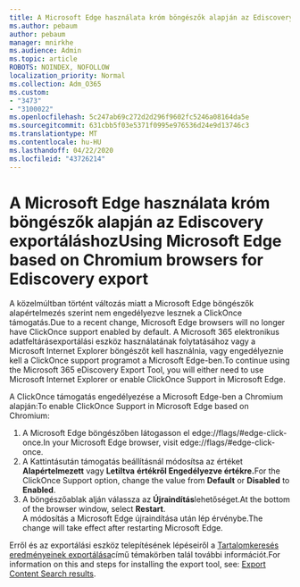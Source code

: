 ```yaml
---
title: A Microsoft Edge használata króm böngészők alapján az Ediscovery exportáláshoz
ms.author: pebaum
author: pebaum
manager: mnirkhe
ms.audience: Admin
ms.topic: article
ROBOTS: NOINDEX, NOFOLLOW
localization_priority: Normal
ms.collection: Adm_O365
ms.custom:
- "3473"
- "3100022"
ms.openlocfilehash: 5c247ab69c272d2d296f9602fc5246a08164da5e
ms.sourcegitcommit: 631cbb5f03e5371f0995e976536d24e9d13746c3
ms.translationtype: MT
ms.contentlocale: hu-HU
ms.lasthandoff: 04/22/2020
ms.locfileid: "43726214"
---
```

# <a name="using-microsoft-edge-based-on-chromium-browsers-for-ediscovery-export"></a><span data-ttu-id="471c3-102">A Microsoft Edge használata króm böngészők alapján az Ediscovery exportáláshoz</span><span class="sxs-lookup"><span data-stu-id="471c3-102">Using Microsoft Edge based on Chromium browsers for Ediscovery export</span></span>

<span data-ttu-id="471c3-103">A közelmúltban történt változás miatt a Microsoft Edge böngészők alapértelmezés szerint nem engedélyezve lesznek a ClickOnce támogatás.</span><span class="sxs-lookup"><span data-stu-id="471c3-103">Due to a recent change, Microsoft Edge browsers will no longer have ClickOnce support enabled by default.</span></span> <span data-ttu-id="471c3-104">A Microsoft 365 elektronikus adatfeltárásexportálási eszköz használatának folytatásához vagy a Microsoft Internet Explorer böngészőt kell használnia, vagy engedélyeznie kell a ClickOnce support programot a Microsoft Edge-ben.</span><span class="sxs-lookup"><span data-stu-id="471c3-104">To continue using the Microsoft 365 eDiscovery Export Tool, you will either need to use Microsoft Internet Explorer or enable ClickOnce Support in Microsoft Edge.</span></span> 

<span data-ttu-id="471c3-105">A ClickOnce támogatás engedélyezése a Microsoft Edge-ben a Chromium alapján:</span><span class="sxs-lookup"><span data-stu-id="471c3-105">To enable ClickOnce Support in Microsoft Edge based on Chromium:</span></span> 
1. <span data-ttu-id="471c3-106">A Microsoft Edge böngészőben látogasson el edge://flags/#edge-click-once.</span><span class="sxs-lookup"><span data-stu-id="471c3-106">In your Microsoft Edge browser, visit edge://flags/#edge-click-once.</span></span>
2. <span data-ttu-id="471c3-107">A Kattintásután támogatás beállításnál módosítsa az értéket **Alapértelmezett** vagy **Letiltva** **értékről Engedélyezve értékre.**</span><span class="sxs-lookup"><span data-stu-id="471c3-107">For the ClickOnce Support option, change the value from **Default** or **Disabled** to **Enabled**.</span></span> 
3. <span data-ttu-id="471c3-108">A böngészőablak alján válassza az **Újraindítás**lehetőséget.</span><span class="sxs-lookup"><span data-stu-id="471c3-108">At the bottom of the browser window, select **Restart**.</span></span> <br>
 <span data-ttu-id="471c3-109">A módosítás a Microsoft Edge újraindítása után lép érvénybe.</span><span class="sxs-lookup"><span data-stu-id="471c3-109">The change will take effect after restarting Microsoft Edge.</span></span> 

<span data-ttu-id="471c3-110">Erről és az exportálási eszköz telepítésének lépéseiről a [Tartalomkeresés eredményeinek exportálása](https://docs.microsoft.com/microsoft-365/compliance/export-search-results)című témakörben talál további információt.</span><span class="sxs-lookup"><span data-stu-id="471c3-110">For information on this and steps for installing the  export tool, see: [ Export Content Search results](https://docs.microsoft.com/microsoft-365/compliance/export-search-results).</span></span>